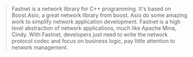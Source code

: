 > Fastnet is a network library for C++ programming. It's based on Boost.Asio, a great network library from boost. Asio do some amazing work to simplify network application development. Fastnet is a high level abstraction of network applications, much like Apache Mina, Cindy.
> With Fastnet, developers just need to write the network protocol codec and focus on business logic, pay little attention to network management.